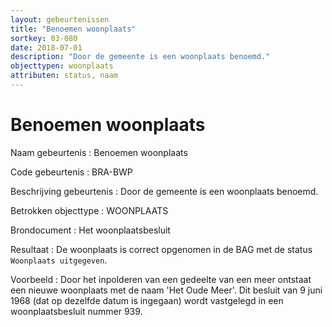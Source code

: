 ```yaml
---
layout: gebeurtenissen
title: "Benoemen woonplaats"
sortkey: 03-080
date: 2018-07-01
description: "Door de gemeente is een woonplaats benoemd."
objecttypen: woonplaats
attributen: status, naam
---
```


# Benoemen woonplaats

Naam gebeurtenis
: Benoemen woonplaats

Code gebeurtenis
: BRA-BWP

Beschrijving gebeurtenis
: Door de gemeente is een woonplaats benoemd.

Betrokken objecttype
: WOONPLAATS

Brondocument
: Het woonplaatsbesluit

Resultaat
: De woonplaats is correct opgenomen in de BAG met de status `Woonplaats uitgegeven`.

Voorbeeld
: Door het inpolderen van een gedeelte van een meer ontstaat een nieuwe woonplaats met de naam 'Het Oude Meer'. Dit besluit van 9 juni 1968 (dat op dezelfde datum is ingegaan) wordt vastgelegd in een woonplaatsbesluit nummer 939.
